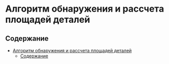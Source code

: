# Алгоритм обнаружения и рассчета площадей деталей

## Содержание

- [Алгоритм обнаружения и рассчета площадей деталей](#алгоритм-обнаружения-и-рассчета-площадей-деталей)
  - [Содержание](#содержание)



